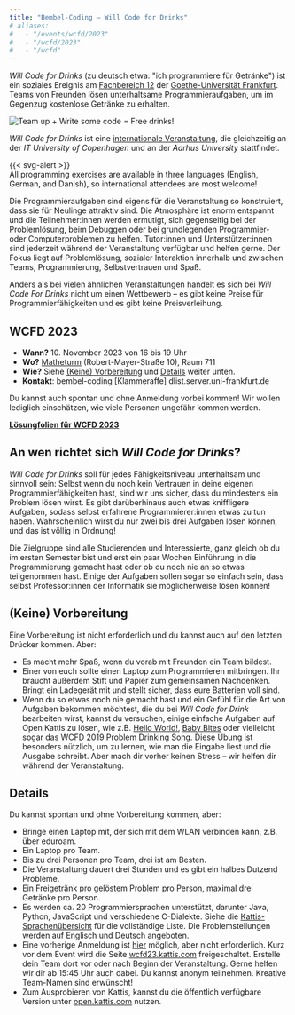 ```yaml
---
title: "Bembel-Coding — Will Code for Drinks"
# aliases:
#   - "/events/wcfd/2023"
#   - "/wcfd/2023"
#   - "/wcfd"
---
```

*Will Code for Drinks* (zu deutsch etwa: "ich programmiere für Getränke") ist ein soziales Ereignis am [Fachbereich 12](https://www.uni-frankfurt.de/99556206/) der [Goethe-Universität Frankfurt](https://www.uni-frankfurt.de/).
Teams von Freunden lösen unterhaltsame Programmieraufgaben, um im Gegenzug kostenlose Getränke zu erhalten.

![Team up + Write some code = Free drinks!](wcfd-banner.png)

*Will Code for Drinks* ist eine [internationale Veranstaltung](https://thorehusfeldt.github.io/wcfd/), die gleichzeitig an der *IT University of Copenhagen* und an der *Aarhus University* stattfindet.

<div class="alert italic">
    {{< svg-alert >}}
    <div>All programming exercises are available in three languages (English, German, and Danish), so international attendees are most welcome!</div>
</div>

Die Programmieraufgaben sind eigens für die Veranstaltung so konstruiert, dass sie für Neulinge attraktiv sind. Die Atmosphäre ist enorm entspannt und die Teilnehmer:innen werden ermutigt, sich gegenseitig bei der Problemlösung, beim Debuggen oder bei grundlegenden Programmier- oder Computerproblemen zu helfen. Tutor:innen und Unterstützer:innen sind jederzeit während der Veranstaltung verfügbar und helfen gerne. Der Fokus liegt auf Problemlösung, sozialer Interaktion innerhalb und zwischen Teams, Programmierung, Selbstvertrauen und Spaß.

Anders als bei vielen ähnlichen Veranstaltungen handelt es sich bei *Will Code For Drinks* nicht um einen Wettbewerb – es gibt keine Preise für Programmierfähigkeiten und es gibt keine Preisverleihung.


## WCFD 2023

- **Wann?** 10. November 2023 von 16 bis 19 Uhr
- **Wo?** [Matheturm](https://www.openstreetmap.org/way/30119024) (Robert-Mayer-Straße 10), Raum 711
- **Wie?** Siehe [(Keine) Vorbereitung](#keine-vorbereitung) und [Details](#details) weiter unten.
- **Kontakt**: bembel-coding \[Klammeraffe\]  dlist.server.uni-frankfurt.de

<!-- Willst du auf jeden Fall oder vielleicht mitmachen? Dann melde dich doch gerne vorab unverbindlich [hier](https://nuudel.digitalcourage.de/JwNZUPKaXGNmuMOJ) an. -->
Du kannst auch spontan und ohne Anmeldung vorbei kommen!
Wir wollen lediglich einschätzen, wie viele Personen ungefähr kommen werden.

[**Lösungfolien für WCFD 2023**](https://thorehusfeldt.github.io/wcfd/assets/solutions-2023-web.en.pdf)

## An wen richtet sich *Will Code for Drinks*?

*Will Code for Drinks* soll für jedes Fähigkeitsniveau unterhaltsam und sinnvoll sein: Selbst wenn du noch kein Vertrauen in deine eigenen Programmierfähigkeiten hast, sind wir uns sicher, dass du mindestens ein Problem lösen wirst. Es gibt darüberhinaus auch etwas kniffligere Aufgaben, sodass selbst erfahrene Programmierer:innen etwas zu tun haben. Wahrscheinlich wirst du nur zwei bis drei Aufgaben lösen können, und das ist völlig in Ordnung!

Die Zielgruppe sind alle Studierenden und Interessierte, ganz gleich ob du im ersten Semester bist und erst ein paar Wochen Einführung in die Programmierung gemacht hast oder ob du noch nie an so etwas teilgenommen hast. Einige der Aufgaben sollen sogar so einfach sein, dass selbst Professor:innen der Informatik sie möglicherweise lösen können!


## (Keine) Vorbereitung

Eine Vorbereitung ist nicht erforderlich und du kannst auch auf den letzten Drücker kommen. Aber:

- Es macht mehr Spaß, wenn du vorab mit Freunden ein Team bildest.
- Einer von euch sollte einen Laptop zum Programmieren mitbringen. Ihr braucht außerdem Stift und Papier zum gemeinsamen Nachdenken. Bringt ein Ladegerät mit und stellt sicher, dass eure Batterien voll sind.
- Wenn du so etwas noch nie gemacht hast und ein Gefühl für die Art von Aufgaben bekommen möchtest, die du bei *Will Code for Drink* bearbeiten wirst, kannst du versuchen, einige einfache Aufgaben auf Open Kattis zu lösen, wie z.B. [Hello World!](https://open.kattis.com/problems/hello), [Baby Bites](https://open.kattis.com/problems/babybites) oder vielleicht sogar das WCFD 2019 Problem [Drinking Song](https://open.kattis.com/problems/drinkingsong). Diese Übung ist besonders nützlich, um zu lernen, wie man die Eingabe liest und die Ausgabe schreibt. Aber mach dir vorher keinen Stress – wir helfen dir während der Veranstaltung.


## Details

Du kannst spontan und ohne Vorbereitung kommen, aber:

- Bringe einen Laptop mit, der sich mit dem WLAN verbinden kann, z.B. über eduroam.
- Ein Laptop pro Team.
- Bis zu drei Personen pro Team, drei ist am Besten.
- Die Veranstaltung dauert drei Stunden und es gibt ein halbes Dutzend Probleme.
- Ein Freigetränk pro gelöstem Problem pro Person, maximal drei Getränke pro Person.
- Es werden ca. 20 Programmiersprachen unterstützt, darunter Java, Python, JavaScript und verschiedene C-Dialekte. Siehe die [Kattis-Sprachenübersicht](https://open.kattis.com/help) für die vollständige Liste. Die Problemstellungen werden auf Englisch und Deutsch angeboten.
- Eine vorherige Anmeldung ist [hier](https://nuudel.digitalcourage.de/JwNZUPKaXGNmuMOJ) möglich, aber nicht erforderlich. Kurz vor dem Event wird die Seite [wcfd23.kattis.com](https://wcfd23.kattis.com/) freigeschaltet. Erstelle dein Team dort vor oder nach Beginn der Veranstaltung. Gerne helfen wir dir ab 15:45 Uhr auch dabei. Du kannst anonym teilnehmen. Kreative Team-Namen sind erwünscht!
- Zum Ausprobieren von Kattis, kannst du die öffentlich verfügbare Version unter [open.kattis.com](https://open.kattis.com) nutzen.
